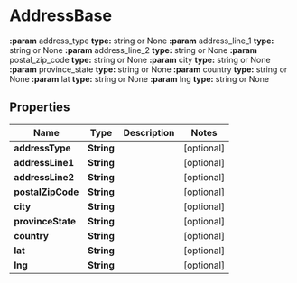 

# AddressBase

**:param** address_type                        **type:** string or None  **:param** address_line_1                      **type:** string or None  **:param** address_line_2                      **type:** string or None  **:param** postal_zip_code                     **type:** string or None  **:param** city                                **type:** string or None  **:param** province_state                      **type:** string or None  **:param** country                             **type:** string or None  **:param** lat                                 **type:** string or None  **:param** lng                                 **type:** string or None

## Properties

| Name | Type | Description | Notes |
|------------ | ------------- | ------------- | -------------|
|**addressType** | **String** |  |  [optional] |
|**addressLine1** | **String** |  |  [optional] |
|**addressLine2** | **String** |  |  [optional] |
|**postalZipCode** | **String** |  |  [optional] |
|**city** | **String** |  |  [optional] |
|**provinceState** | **String** |  |  [optional] |
|**country** | **String** |  |  [optional] |
|**lat** | **String** |  |  [optional] |
|**lng** | **String** |  |  [optional] |



